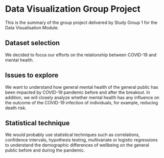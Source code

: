 # Data Visualization Group Project

This is the summary of the group project delivered by Study Group 1 for the Data Visualisation Module.

## Dataset selection
We decided to focus our efforts on the relationship between COVID-19 and mental health. 

## Issues to explore
We want to understand how general mental health of the general public has been impacted by COVID-19 pandemic before and after the breakout. In addition, we will closely analyze whether mental health has any influence on the outcome of the COVID-19 infection of individuals, for example, reducing death risk.

## Statistical technique
We would probably use statistical techniques such as correlations, confidence intervals, hypothesis testing, multivariate or logistic regressions to understand the demographic differences of wellbeing on the general public before and during the pandemic.
